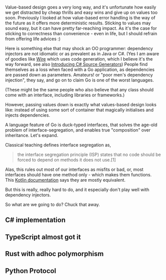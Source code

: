 Value-based design goes a very long way, and it's unfortunate how easily we get distracted by cheap thrills and easy wins and give up on values too soon. Previously I looked at how value-based error handling is the way of the future as it offers more deterministic results. Sticking to values may sound easy, but it can have pretty far-reaching impact. As it's the case for sticking to correctness than convenience - even in life, but I should refrain from offering life advices :) 

Here is something else that may shock an OO programmer: dependency injectors are not idiomatic or as prevalent as in Java or C#. (Yes I am aware of goodies like [Wire]() which uses code generation, which I believe it's the way forward, see also [Introducing C# Source Generators](https://devblogs.microsoft.com/dotnet/introducing-c-source-generators/)) People find themselves as a loss when faced with a Go application, as dependencies are passed down as parameters. Amateurs! or "poor men's dependency injection", they say, and go on to claim Go is one of the worst languages.

(These might be the same people who also believe that any class should come with an interface, including libraries or frameworks.)

However, passing values down is exactly what values-based design looks like: instead of using some sort of container that magically initialises and injects dependencies.

A language feature of Go is duck-typed interfaces, that solves the age-old problem of interface-segregation, and enables true "composition" over inheritance. Let's expand.

Classical teaching defines interface segregation as,

> the interface segregation principle (ISP) states that no code should be forced to depend on methods it does not use.[1] 

Alas, this rules out most of our interfaces as misfits or bad, or, most interfaces should have one method only - which makes them functions. This [Kotlin documentation](https://kotlinlang.org/docs/fun-interfaces.html) says they are mostly equivalent. 

But this is really, really hard to do, and it especially don't play well with dependency injectors.

So what are we going to do? Chuck that away.

## C# implementation

## TypeScript almost got it

## Rust with adhoc polymorphism

## Python Protocol

